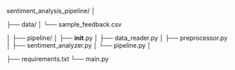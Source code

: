 sentiment_analysis_pipeline/
│


├── data/
│   └── sample_feedback.csv


│
├── pipeline/
│   ├── __init__.py
│   ├── data_reader.py
│   ├── preprocessor.py
│   ├── sentiment_analyzer.py
│   └── pipeline.py
│



├── requirements.txt
└── main.py

